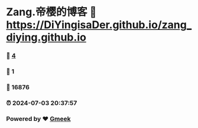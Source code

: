 # Zang.帝樱的博客 :link: https://DiYingisaDer.github.io/zang_diying.github.io 
### :page_facing_up: [4](https://DiYingisaDer.github.io/zang_diying.github.io/tag.html) 
### :speech_balloon: 1 
### :hibiscus: 16876 
### :alarm_clock: 2024-07-03 20:37:57 
### Powered by :heart: [Gmeek](https://github.com/Meekdai/Gmeek)
